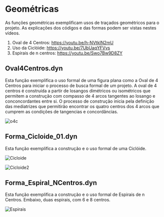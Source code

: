 
# Geométricas

As funções geométricas exemplificam usos de traçados geométricos para o projeto.
As explicações dos códigos e das formas podem ser vistas nestes vídeos.

  1. Oval de 4 Centros:       https://youtu.be/h-NVtklN2mU
  2. Uso da Ciclóide:         https://youtu.be/7UbUaqYFVvs
  3. Espirais de n centros:   https://youtu.be/Swo7Bw9D8ZY

## Oval4Centros.dyn
Esta função exemplifica o uso formal de uma figura plana como a Oval de 4 Centros para iniciar o processo de busca formal de um 
projeto. A oval de 4 centros é construída a partir de losangos dimétricos ou isométricos que permitem a construção com compasso
de 4 arcos tangentes ao losango e conconcordantes entre si. O processo de construção inicia pela definição das mediatrizes que
permitirão encontrar os quatro centros dos 4 arcos que cumprem as condições de tangencias e concordâncias.

![o4c](https://github.com/JLMenegotto/AulasBIM/assets/9437020/fb9f37b6-173e-4d5b-82f1-bb098d3571df)

## Forma_Cicloide_01.dyn
Esta função exemplifica a construção e o uso formal de uma Ciclóide. 

![Cicloide](https://github.com/JLMenegotto/AulasBIM/assets/9437020/15731552-3b55-41f7-a398-ac2d0ad7974c)

![Cicloide2](https://github.com/JLMenegotto/AulasBIM/assets/9437020/1c0a0aaa-993f-4e48-ac13-f4947621b362)

## Forma_Espiral_NCentros.dyn
Esta função exemplifica a construção e o uso formal de Espirais de n Centros. Embaixo, duas espirais, com 6 e 8 centros.

![Espirais](https://github.com/JLMenegotto/AulasBIM/assets/9437020/604a1d98-30c1-4c88-a420-4e3480b25063)
